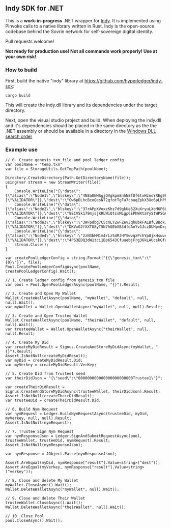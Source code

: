 ## Indy SDK for .NET

This is a **work-in-progress** .NET wrapper for [Indy](https://www.hyperledger.org/projects/indy). It is implemented using PInvoke calls to a native library written in Rust. Indy 
is the open-source codebase behind the Sovrin network for self-sovereign digital identity.

Pull requests welcome!

**Not ready for production use! Not all commands work properly! Use at your own risk!**

### How to build

First, build the native "indy" library at https://github.com/hyperledger/indy-sdk:

	cargo build

This will create the indy.dll library and its dependencies under the target directory.

Next, open the visual studio project and build.  When deploying the indy.dll and it's dependencies should be placed in the same directory as the the .NET assembly or should be available in a directory
 in the <a href="https://msdn.microsoft.com/en-us/library/windows/desktop/ms682586(v=vs.85).aspx">Windows DLL search order</a>

### Example use

	// 0. Create genesis txn file and pool ledger config
	var poolName = "temp.txn"
	var file = StorageUtils.GetTmpPath(poolName);

	Directory.CreateDirectory(Path.GetDirectoryName(file));
	using(var stream = new StreamWriter(file))
	{
		Console.WriteLine("{\"data\":{\"alias\":\"Node1\",\"blskey\":\"4N8aUNHSgjQVgkpm8nhNEfDf6txHznoYREg9kirmJrkivgL4oSEimFF6nsQ6M41QvhM2Z33nves5vfSn9n1UwNFJBYtWVnHYMATn76vLuL3zU88KyeAYcHfsih3He6UHcXDxcaecHVz6jhCYz1P2UZn2bDVruL5wXpehgBfBaLKm3Ba\",\"client_ip\":\"10.0.0.2\",\"client_port\":9702,\"node_ip\":\"10.0.0.2\",\"node_port\":9701,\"services\":[\"VALIDATOR\"]},\"dest\":\"Gw6pDLhcBcoQesN72qfotTgFa7cbuqZpkX3Xo6pLhPhv\",\"identifier\":\"Th7MpTaRZVRYnPiabds81Y\",\"txnId\":\"fea82e10e894419fe2bea7d96296a6d46f50f93f9eeda954ec461b2ed2950b62\",\"type\":\"0\"}");
		Console.WriteLine("{\"data\":{\"alias\":\"Node2\",\"blskey\":\"37rAPpXVoxzKhz7d9gkUe52XuXryuLXoM6P6LbWDB7LSbG62Lsb33sfG7zqS8TK1MXwuCHj1FKNzVpsnafmqLG1vXN88rt38mNFs9TENzm4QHdBzsvCuoBnPH7rpYYDo9DZNJePaDvRvqJKByCabubJz3XXKbEeshzpz4Ma5QYpJqjk\",\"client_ip\":\"10.0.0.2\",\"client_port\":9704,\"node_ip\":\"10.0.0.2\",\"node_port\":9703,\"services\":[\"VALIDATOR\"]},\"dest\":\"8ECVSk179mjsjKRLWiQtssMLgp6EPhWXtaYyStWPSGAb\",\"identifier\":\"EbP4aYNeTHL6q385GuVpRV\",\"txnId\":\"1ac8aece2a18ced660fef8694b61aac3af08ba875ce3026a160acbc3a3af35fc\",\"type\":\"0\"}");
		Console.WriteLine("{\"data\":{\"alias\":\"Node3\",\"blskey\":\"3WFpdbg7C5cnLYZwFZevJqhubkFALBfCBBok15GdrKMUhUjGsk3jV6QKj6MZgEubF7oqCafxNdkm7eswgA4sdKTRc82tLGzZBd6vNqU8dupzup6uYUf32KTHTPQbuUM8Yk4QFXjEf2Usu2TJcNkdgpyeUSX42u5LqdDDpNSWUK5deC5\",\"client_ip\":\"10.0.0.2\",\"client_port\":9706,\"node_ip\":\"10.0.0.2\",\"node_port\":9705,\"services\":[\"VALIDATOR\"]},\"dest\":\"DKVxG2fXXTU8yT5N7hGEbXB3dfdAnYv1JczDUHpmDxya\",\"identifier\":\"4cU41vWW82ArfxJxHkzXPG\",\"txnId\":\"7e9f355dffa78ed24668f0e0e369fd8c224076571c51e2ea8be5f26479edebe4\",\"type\":\"0\"}");
		Console.WriteLine("{\"data\":{\"alias\":\"Node4\",\"blskey\":\"2zN3bHM1m4rLz54MJHYSwvqzPchYp8jkHswveCLAEJVcX6Mm1wHQD1SkPYMzUDTZvWvhuE6VNAkK3KxVeEmsanSmvjVkReDeBEMxeDaayjcZjFGPydyey1qxBHmTvAnBKoPydvuTAqx5f7YNNRAdeLmUi99gERUU7TD8KfAa6MpQ9bw\",\"client_ip\":\"10.0.0.2\",\"client_port\":9708,\"node_ip\":\"10.0.0.2\",\"node_port\":9707,\"services\":[\"VALIDATOR\"]},\"dest\":\"4PS3EDQ3dW1tci1Bp6543CfuuebjFrg36kLAUcskGfaA\",\"identifier\":\"TWwCRQRZ2ZHMJFn9TzLp7W\",\"txnId\":\"aa5e817d7cc626170eca175822029339a444eb0ee8f0bd20d3b0b76e566fb008\",\"type\":\"0\"}");
		stream.Close();
	}
	
	var createPoolLedgerConfig = string.Format("{{\"genesis_txn\":\"{0}\"}}", file);
	Pool.CreatePoolLedgerConfigAsync(poolName, createPoolLedgerConfig).Wait();
			
	// 1. Create ledger config from genesis txn file
	var pool = Pool.OpenPoolLedgerAsync(poolName, "{}").Result;

	// 2. Create and Open My Wallet
	Wallet.CreateWalletAsync(poolName, "myWallet", "default", null, null).Wait();
	var myWallet = Wallet.OpenWalletAsync("myWallet", null, null).Result;

	// 3. Create and Open Trustee Wallet
	Wallet.CreateWalletAsync(poolName, "theirWallet", "default", null, null).Wait();
	var trusteeWallet = Wallet.OpenWalletAsync("theirWallet", null, null).Result;

	// 4. Create My Did
	var createMyDidResult = Signus.CreateAndStoreMyDidAsync(myWallet, "{}").Result;
	Assert.IsNotNull(createMyDidResult);
	var myDid = createMyDidResult.Did;
	var myVerkey = createMyDidResult.VerKey;

	// 5. Create Did from Trustee1 seed
	var theirDidJson = "{\"seed\":\"000000000000000000000000Trustee1\"}"; 

	var createTheirDidResult = Signus.CreateAndStoreMyDidAsync(trusteeWallet, theirDidJson).Result;
	Assert.IsNotNull(createTheirDidResult);
	var trusteeDid = createTheirDidResult.Did;

	// 6. Build Nym Request
	var nymRequest = Ledger.BuildNymRequestAsync(trusteeDid, myDid, myVerkey, null, null).Result;
	Assert.IsNotNull(nymRequest);

	// 7. Trustee Sign Nym Request
	var nymResponseJson = Ledger.SignAndSubmitRequestAsync(pool, trusteeWallet, trusteeDid, nymRequest).Result;
	Assert.IsNotNull(nymResponseJson);

	var nymResponse = JObject.Parse(nymResponseJson);

	Assert.AreEqual(myDid, nymResponse["result"].Value<string>("dest"));
	Assert.AreEqual(myVerkey, nymResponse["result"].Value<string>("verkey"));

	// 8. Close and delete My Wallet
	myWallet.CloseAsync().Wait();
	Wallet.DeleteWalletAsync("myWallet", null).Wait();

	// 9. Close and delete Their Wallet
	trusteeWallet.CloseAsync().Wait();
	Wallet.DeleteWalletAsync("theirWallet", null).Wait();

	// 10. Close Pool
	pool.CloseAsync().Wait();